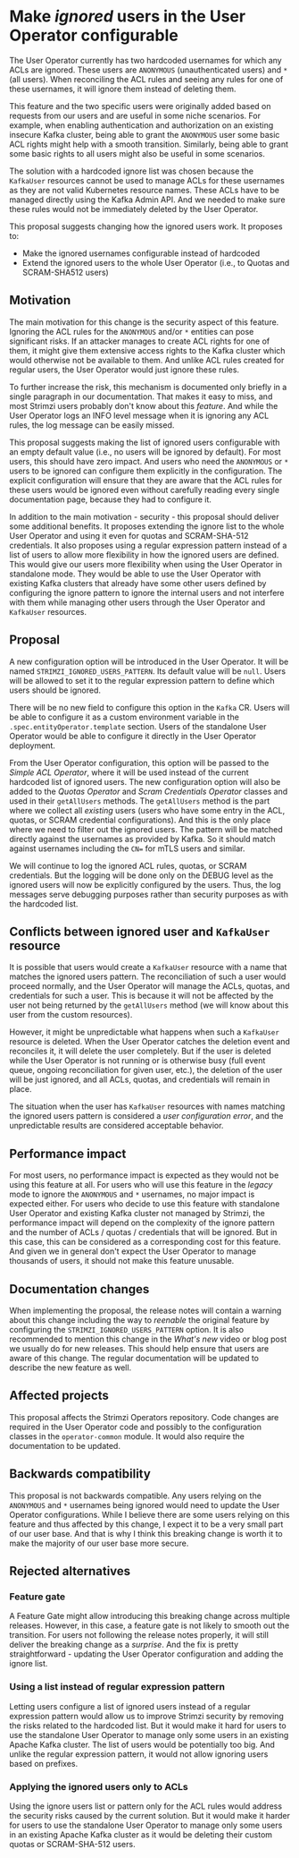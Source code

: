 # Make _ignored_ users in the User Operator configurable

The User Operator currently has two hardcoded usernames for which any ACLs are ignored.
These users are `ANONYMOUS` (unauthenticated users) and `*` (all users).
When reconciling the ACL rules and seeing any rules for one of these usernames, it will ignore them instead of deleting them.

This feature and the two specific users were originally added based on requests from our users and are useful in some niche scenarios.
For example, when enabling authentication and authorization on an existing insecure Kafka cluster, being able to grant the `ANONYMOUS` user some basic ACL rights might help with a smooth transition.
Similarly, being able to grant some basic rights to all users might also be useful in some scenarios.

The solution with a hardcoded ignore list was chosen because the `KafkaUser` resources cannot be used to manage ACLs for these usernames as they are not valid Kubernetes resource names.
These ACLs have to be managed directly using the Kafka Admin API.
And we needed to make sure these rules would not be immediately deleted by the User Operator.

This proposal suggests changing how the ignored users work.
It proposes to:
* Make the ignored usernames configurable instead of hardcoded
* Extend the ignored users to the whole User Operator (i.e., to Quotas and SCRAM-SHA512 users)

## Motivation

The main motivation for this change is the security aspect of this feature.
Ignoring the ACL rules for the `ANONYMOUS` and/or `*` entities can pose significant risks.
If an attacker manages to create ACL rights for one of them, it might give them extensive access rights to the Kafka cluster which would otherwise not be available to them.
And unlike ACL rules created for regular users, the User Operator would just ignore these rules.

To further increase the risk, this mechanism is documented only briefly in a single paragraph in our documentation.
That makes it easy to miss, and most Strimzi users probably don't know about this _feature_.
And while the User Operator logs an INFO level message when it is ignoring any ACL rules, the log message can be easily missed.

This proposal suggests making the list of ignored users configurable with an empty default value (i.e., no users will be ignored by default).
For most users, this should have zero impact.
And users who need the `ANONYMOUS` or `*` users to be ignored can configure them explicitly in the configuration.
The explicit configuration will ensure that they are aware that the ACL rules for these users would be ignored even without carefully reading every single documentation page, because they had to configure it.

In addition to the main motivation - security - this proposal should deliver some additional benefits.
It proposes extending the ignore list to the whole User Operator and using it even for quotas and SCRAM-SHA-512 credentials.
It also proposes using a regular expression pattern instead of a list of users to allow more flexibility in how the ignored users are defined.
This would give our users more flexibility when using the User Operator in standalone mode.
They would be able to use the User Operator with existing Kafka clusters that already have some other users defined by configuring the ignore pattern to ignore the internal users and not interfere with them while managing other users through the User Operator and `KafkaUser` resources.

## Proposal

A new configuration option will be introduced in the User Operator.
It will be named `STRIMZI_IGNORED_USERS_PATTERN`.
Its default value will be `null`.
Users will be allowed to set it to the regular expression pattern to define which users should be ignored.

There will be no new field to configure this option in the `Kafka` CR.
Users will be able to configure it as a custom environment variable in the `.spec.entityOperator.template` section.
Users of the standalone User Operator would be able to configure it directly in the User Operator deployment.

From the User Operator configuration, this option will be passed to the _Simple ACL Operator_, where it will be used instead of the current hardcoded list of ignored users.
The new configuration option will also be added to the _Quotas Operator_ and _Scram Credentials Operator_ classes and used in their `getAllUsers` methods.
The `getAllUsers` method is the part where we collect all _existing_ users (users who have some entry in the ACL, quotas, or SCRAM credential configurations).
And this is the only place where we need to filter out the ignored users.
The pattern will be matched directly against the usernames as provided by Kafka.
So it should match against usernames including the `CN=` for mTLS users and similar.

We will continue to log the ignored ACL rules, quotas, or SCRAM credentials.
But the logging will be done only on the DEBUG level as the ignored users will now be explicitly configured by the users.
Thus, the log messages serve debugging purposes rather than security purposes as with the hardcoded list.

## Conflicts between ignored user and `KafkaUser` resource

It is possible that users would create a `KafkaUser` resource with a name that matches the ignored users pattern.
The reconciliation of such a user would proceed normally, and the User Operator will manage the ACLs, quotas, and credentials for such a user.
This is because it will not be affected by the user not being returned by the `getAllUsers` method (we will know about this user from the custom resources).

However, it might be unpredictable what happens when such a `KafkaUser` resource is deleted.
When the User Operator catches the deletion event and reconciles it, it will delete the user completely.
But if the user is deleted while the User Operator is not running or is otherwise busy (full event queue, ongoing reconciliation for given user, etc.), the deletion of the user will be just ignored, and all ACLs, quotas, and credentials will remain in place.

The situation when the user has `KafkaUser` resources with names matching the ignored users pattern is considered a _user configuration error_, and the unpredictable results are considered acceptable behavior.

## Performance impact

For most users, no performance impact is expected as they would not be using this feature at all.
For users who will use this feature in the _legacy_ mode to ignore the `ANONYMOUS` and `*` usernames, no major impact is expected either.
For users who decide to use this feature with standalone User Operator and existing Kafka cluster not managed by Strimzi, the performance impact will depend on the complexity of the ignore pattern and the number of ACLs / quotas / credentials that will be ignored.
But in this case, this can be considered as a corresponding cost for this feature.
And given we in general don't expect the User Operator to manage thousands of users, it should not make this feature unusable.

## Documentation changes

When implementing the proposal, the release notes will contain a warning about this change including the way to _reenable_ the original feature by configuring the `STRIMZI_IGNORED_USERS_PATTERN` option.
It is also recommended to mention this change in the _What's new_ video or blog post we usually do for new releases.
This should help ensure that users are aware of this change.
The regular documentation will be updated to describe the new feature as well.

## Affected projects

This proposal affects the Strimzi Operators repository.
Code changes are required in the User Operator code and possibly to the configuration classes in the `operator-common` module.
It would also require the documentation to be updated.

## Backwards compatibility

This proposal is not backwards compatible.
Any users relying on the `ANONYMOUS` and `*` usernames being ignored would need to update the User Operator configurations.
While I believe there are some users relying on this feature and thus affected by this change, I expect it to be a very small part of our user base.
And that is why I think this breaking change is worth it to make the majority of our user base more secure.

## Rejected alternatives

### Feature gate

A Feature Gate might allow introducing this breaking change across multiple releases.
However, in this case, a feature gate is not likely to smooth out the transition.
For users not following the release notes properly, it will still deliver the breaking change as a _surprise_.
And the fix is pretty straightforward - updating the User Operator configuration and adding the ignore list.

### Using a list instead of regular expression pattern

Letting users configure a list of ignored users instead of a regular expression pattern would allow us to improve Strimzi security by removing the risks related to the hardcoded list.
But it would make it hard for users to use the standalone User Operator to manage only some users in an existing Apache Kafka cluster.
The list of users would be potentially too big.
And unlike the regular expression pattern, it would not allow ignoring users based on prefixes.

### Applying the ignored users only to ACLs

Using the ignore users list or pattern only for the ACL rules would address the security risks caused by the current solution.
But it would make it harder for users to use the standalone User Operator to manage only some users in an existing Apache Kafka cluster as it would be deleting their custom quotas or SCRAM-SHA-512 users.
